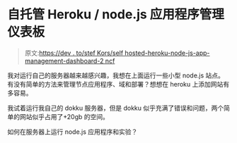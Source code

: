 # 自托管 Heroku / node.js 应用程序管理仪表板

> 原文:[https://dev . to/stef Kors/self hosted-heroku-node-js-app-management-dashboard-2 ncf](https://dev.to/stefkors/selfhosted-heroku-node-js-app-management-dashboard-2ncf)

我对运行自己的服务器越来越感兴趣，我想在上面运行一些小型 node.js 站点。有没有简单的方法来管理节点应用程序、域和部署？想想在 heroku 上添加网站有多容易。

我试着运行我自己的 dokku 服务器，但是 dokku 似乎充满了错误和问题，两个简单的网站似乎占用了+20gb 的空间。

如何在服务器上运行 node.js 应用程序和实验？
